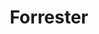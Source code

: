 ---
facebook: https://facebook.com/forrester
googleplus: https://plus.google.com/+forrester
linkedin: https://linkedin.com/company/forrester-research
logohandle: forrester
sort: forrester
title: Forrester
twitter: https://x.com/forrester
website: https://go.forrester.com/
wikipedia: https://en.wikipedia.org/wiki/Forrester_Research
youtube: https://youtube.com/forresterresearch
---
